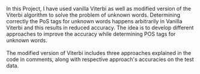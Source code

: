 In this Project, I have used vanilla Viterbi as well as modified version of the Viterbi algorithm to solve the problem of unknown words. Determining correctly the PoS tags for unknown words happens arbitrarily in Vanilla Viterbi and this results in reduced accuracy. The idea is to develop different approaches to improve the accuracy while determining POS tags for unknown words.
<br><br>
The modified version of Viterbi includes three approaches explained in the code in comments, along with respective approach's accuracies on the test data.
